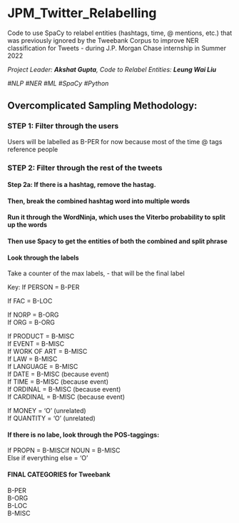 # JPM_Twitter_Relabelling

Code to use SpaCy to relabel entities (hashtags, time, @ mentions, etc.) that was previously ignored by the Tweebank Corpus to improve NER classification for Tweets - during J.P. Morgan Chase internship in Summer 2022

_Project Leader: **Akshat Gupta**, Code to Relabel Entities: **Leung Wai Liu**_

_\#NLP \#NER \#ML \#SpaCy \#Python_

## Overcomplicated Sampling Methodology: 

### STEP 1: Filter through the users <br>

Users will be labelled as B-PER for now because most of the time @ tags reference people


### STEP 2: Filter through the rest of the tweets

#### Step 2a: If there is a hashtag, remove the hastag.

#### Then, break the combined hashtag word into multiple words

#### Run it through the WordNinja, which uses the Viterbo probability to split up the words

#### Then use Spacy to get the entities of both the combined and split phrase

#### Look through the labels
Take a counter of the max labels, - that will be the final label

Key: 
If PERSON = B-PER

If FAC = B-LOC

If NORP = B-ORG <br>
If ORG = B-ORG

If PRODUCT = B-MISC <br>
If EVENT = B-MISC <br>
If WORK OF ART = B-MISC <br>
If LAW = B-MISC <br>
If LANGUAGE = B-MISC <br>
If DATE = B-MISC (because event) <br>
If TIME = B-MISC (because event) <br>
If ORDINAL = B-MISC (because event) <br>
If CARDINAL = B-MISC (because event) <br>

If MONEY = ‘O’ (unrelated) <br>
If QUANTITY = ‘O’ (unrelated) 


#### If there is no labe, look through the POS-taggings: <br>
If PROPN = B-MISCIf NOUN = B-MISC <br> 
Else if everything else = ‘O’


#### FINAL CATEGORIES for Tweebank
B-PER <br>
B-ORG <br>
B-LOC <br>
B-MISC
